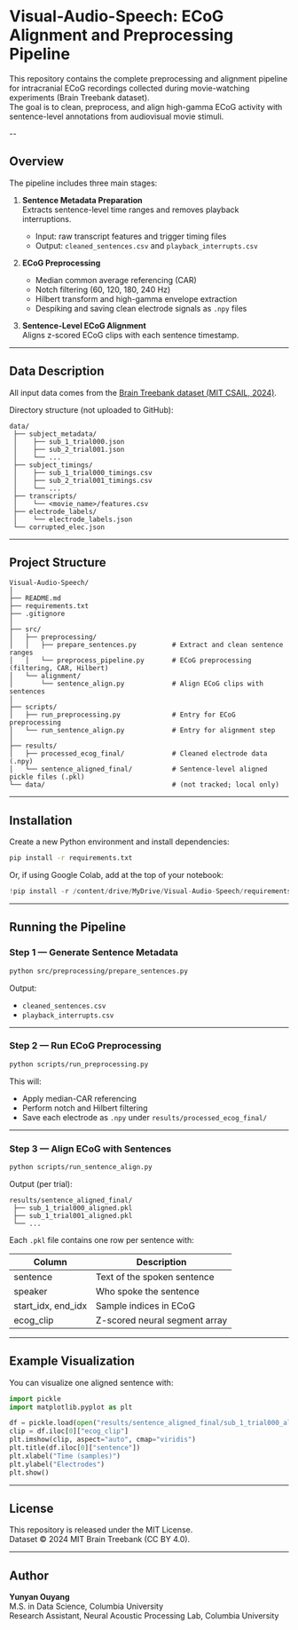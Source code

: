 # Visual-Audio-Speech: ECoG Alignment and Preprocessing Pipeline

This repository contains the complete preprocessing and alignment pipeline for intracranial ECoG recordings collected during movie-watching experiments (Brain Treebank dataset).  
The goal is to clean, preprocess, and align high-gamma ECoG activity with sentence-level annotations from audiovisual movie stimuli.

--

## Overview

The pipeline includes three main stages:

1. **Sentence Metadata Preparation**  
   Extracts sentence-level time ranges and removes playback interruptions.  
   - Input: raw transcript features and trigger timing files  
   - Output: `cleaned_sentences.csv` and `playback_interrupts.csv`

2. **ECoG Preprocessing**  
   - Median common average referencing (CAR)  
   - Notch filtering (60, 120, 180, 240 Hz)  
   - Hilbert transform and high-gamma envelope extraction  
   - Despiking and saving clean electrode signals as `.npy` files

3. **Sentence-Level ECoG Alignment**  
   Aligns z-scored ECoG clips with each sentence timestamp.

---

## Data Description

All input data comes from the [Brain Treebank dataset (MIT CSAIL, 2024)](https://braintreebank.dev).

Directory structure (not uploaded to GitHub):

```
data/
 ├── subject_metadata/
 │    ├── sub_1_trial000.json
 │    ├── sub_2_trial001.json
 │    └── ...
 ├── subject_timings/
 │    ├── sub_1_trial000_timings.csv
 │    ├── sub_2_trial001_timings.csv
 │    └── ...
 ├── transcripts/
 │    └── <movie_name>/features.csv
 ├── electrode_labels/
 │    └── electrode_labels.json
 └── corrupted_elec.json
```

---

## Project Structure

```
Visual-Audio-Speech/
│
├── README.md
├── requirements.txt
├── .gitignore
│
├── src/
│   ├── preprocessing/
│   │   ├── prepare_sentences.py         # Extract and clean sentence ranges
│   │   └── preprocess_pipeline.py       # ECoG preprocessing (filtering, CAR, Hilbert)
│   └── alignment/
│       └── sentence_align.py            # Align ECoG clips with sentences
│
├── scripts/
│   ├── run_preprocessing.py             # Entry for ECoG preprocessing
│   └── run_sentence_align.py            # Entry for alignment step
│
├── results/
│   ├── processed_ecog_final/            # Cleaned electrode data (.npy)
│   └── sentence_aligned_final/          # Sentence-level aligned pickle files (.pkl)
└── data/                                # (not tracked; local only)
```

---

## Installation

Create a new Python environment and install dependencies:

```bash
pip install -r requirements.txt
```

Or, if using Google Colab, add at the top of your notebook:

```python
!pip install -r /content/drive/MyDrive/Visual-Audio-Speech/requirements.txt
```

---

## Running the Pipeline

### Step 1 — Generate Sentence Metadata

```bash
python src/preprocessing/prepare_sentences.py
```

Output:
- `cleaned_sentences.csv`  
- `playback_interrupts.csv`

---

### Step 2 — Run ECoG Preprocessing

```bash
python scripts/run_preprocessing.py
```

This will:
- Apply median-CAR referencing  
- Perform notch and Hilbert filtering  
- Save each electrode as `.npy` under `results/processed_ecog_final/`

---

### Step 3 — Align ECoG with Sentences

```bash
python scripts/run_sentence_align.py
```

Output (per trial):

```
results/sentence_aligned_final/
 ├── sub_1_trial000_aligned.pkl
 ├── sub_1_trial001_aligned.pkl
 └── ...
```

Each `.pkl` file contains one row per sentence with:

| Column | Description |
|--------|-------------|
| sentence | Text of the spoken sentence |
| speaker | Who spoke the sentence |
| start_idx, end_idx | Sample indices in ECoG |
| ecog_clip | Z-scored neural segment array |

---

## Example Visualization

You can visualize one aligned sentence with:

```python
import pickle
import matplotlib.pyplot as plt

df = pickle.load(open("results/sentence_aligned_final/sub_1_trial000_aligned.pkl", "rb"))
clip = df.iloc[0]["ecog_clip"]
plt.imshow(clip, aspect="auto", cmap="viridis")
plt.title(df.iloc[0]["sentence"])
plt.xlabel("Time (samples)")
plt.ylabel("Electrodes")
plt.show()
```

---

## License

This repository is released under the MIT License.  
Dataset © 2024 MIT Brain Treebank (CC BY 4.0).

---

## Author

**Yunyan Ouyang**  
M.S. in Data Science, Columbia University  
Research Assistant, Neural Acoustic Processing Lab, Columbia University

